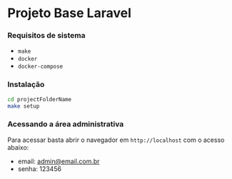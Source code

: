 # Projeto Base Laravel

### Requisitos de sistema
-   `make`
-   `docker`
-   `docker-compose`

### Instalação
```sh
cd projectFolderName
make setup
```

### Acessando a área administrativa
Para acessar basta abrir o navegador em `http://localhost` com o acesso abaixo:

* email: admin@email.com.br
* senha: 123456
